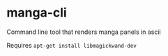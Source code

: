 # manga-cli
Command line tool that renders manga panels in ascii

Requires `apt-get install libmagickwand-dev`
